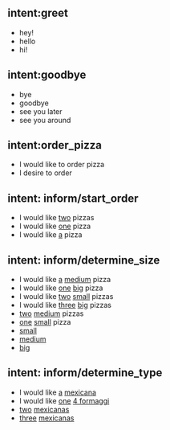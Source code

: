 ## intent:greet
- hey!
- hello
- hi!

## intent:goodbye
- bye
- goodbye
- see you later
- see you around

## intent:order_pizza
- I would like to order pizza
- I desire to order

## intent: inform/start_order
- I would like [two](pizza_quantity) pizzas
- I would like [one](pizza_quantity) pizza
- I would like [a](pizza_quantity:one) pizza

## intent: inform/determine_size
- I would like [a](pizza_quantity:one) [medium](pizza_size) pizza
- I would like [one](pizza_quantity) [big](pizza_size) pizza
- I would like [two](pizza_quantity) [small](pizza_size) pizzas
- I would like [three](pizza_quantity) [big](pizza_size) pizzas
- [two](pizza_quantity) [medium](pizza_size) pizzas
- [one](pizza_quantity) [small](pizza_size) pizza
- [small](pizza_size)
- [medium](pizza_size)
- [big](pizza_size)

## intent: inform/determine_type
- I would like [a](pizza_quantity:one) [mexicana](pizza_type)
- I would like [one](pizza_quantity) [4 formaggi](pizza_type)
- [two](pizza_quantity) [mexicanas](pizza_type)
- [three](pizza_quantity) [mexicanas](pizza_type)